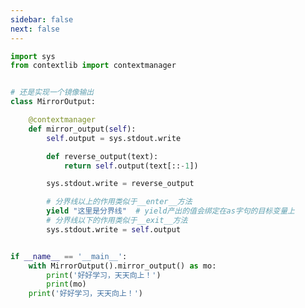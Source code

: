 ```yaml
---
sidebar: false
next: false
---
```

<BlogInfo/>






```python
import sys
from contextlib import contextmanager


# 还是实现一个镜像输出
class MirrorOutput:

    @contextmanager
    def mirror_output(self):
        self.output = sys.stdout.write

        def reverse_output(text):
            return self.output(text[::-1])

        sys.stdout.write = reverse_output

        # 分界线以上的作用类似于__enter__方法
        yield "这里是分界线"  # yield产出的值会绑定在as字句的目标变量上
        # 分界线以下的作用类似于__exit__方法
        sys.stdout.write = self.output


if __name__ == '__main__':
    with MirrorOutput().mirror_output() as mo:
        print('好好学习，天天向上！')
        print(mo)
    print('好好学习，天天向上！')

```






<ActionBox />
        
<style>#top-box {margin-top:0.5rem!important;}</style>